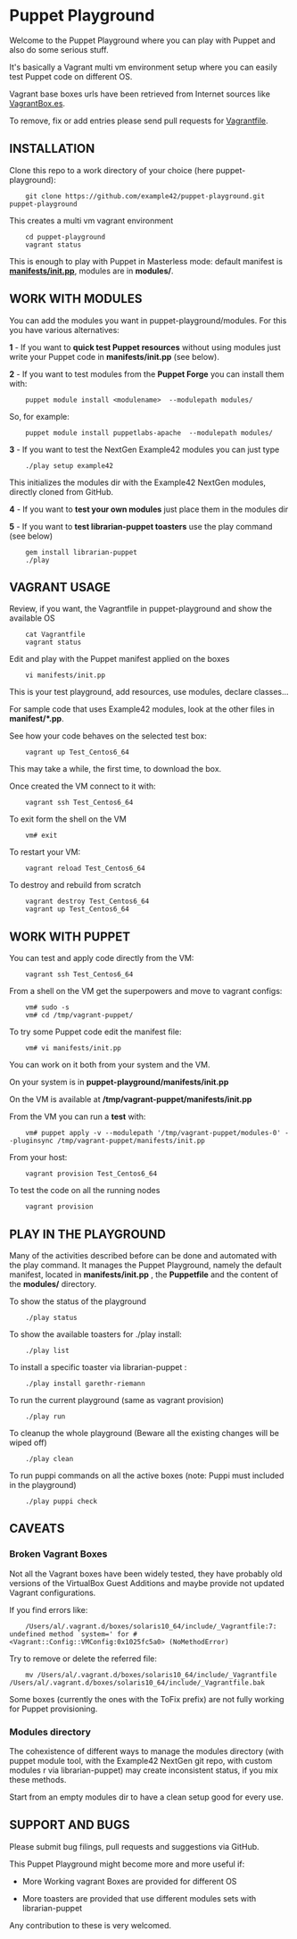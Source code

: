 # Puppet Playground

Welcome to the Puppet Playground where you can play with Puppet and also do some serious stuff.

It's basically a Vagrant multi vm environment setup where you can easily test Puppet code on different OS.

Vagrant base boxes urls have been retrieved from Internet sources like [VagrantBox.es](http://www.vagrantbox.es/).

To remove, fix or add entries please send pull requests for [Vagrantfile](https://github.com/example42/puppet-playground/blob/master/Vagrantfile).

## INSTALLATION

Clone this repo to a work directory of your choice (here puppet-playground): 

        git clone https://github.com/example42/puppet-playground.git puppet-playground
        
This creates a multi vm vagrant environment 

        cd puppet-playground
        vagrant status

This is enough to play with Puppet in Masterless mode: default manifest is **[manifests/init.pp](https://github.com/example42/puppet-playground/blob/master/manifests/init.pp)**, modules are in **modules/**.


## WORK WITH MODULES

You can add the modules you want in puppet-playground/modules. For this you have various alternatives:

  **1** - If you want to **quick test Puppet resources** without using modules just write your Puppet code in **manifests/init.pp** (see below). 


  **2** - If you want to test modules from the **Puppet Forge** you can install them with:

        puppet module install <modulename>  --modulepath modules/

So, for example:

        puppet module install puppetlabs-apache  --modulepath modules/


  **3** - If you want to test the NextGen Example42 modules you can just type
 
        ./play setup example42

This initializes the modules dir with the Example42 NextGen modules, directly cloned from GitHub.

  **4** - If you want to **test your own modules** just place them in the modules dir

  **5** - If you want to **test librarian-puppet toasters** use the play command (see below) 

        gem install librarian-puppet
        ./play
  
  
## VAGRANT USAGE

Review, if you want, the Vagrantfile in puppet-playground and show the available OS

        cat Vagrantfile
        vagrant status

Edit and play with the Puppet manifest applied on the boxes

        vi manifests/init.pp
        
This is your test playground, add resources, use modules, declare classes... 

For sample code that uses Example42 modules, look at the other files in **manifest/*.pp**.

See how your code behaves on the selected test box:

        vagrant up Test_Centos6_64

This may take a while, the first time, to download the box.

Once created the VM connect to it with:

        vagrant ssh Test_Centos6_64

To exit form the shell on the VM

        vm# exit

To restart your VM:

        vagrant reload Test_Centos6_64

To destroy and rebuild from scratch

        vagrant destroy Test_Centos6_64
        vagrant up Test_Centos6_64


## WORK WITH PUPPET

You can test and apply code directly from the VM:

        vagrant ssh Test_Centos6_64

From a shell on the VM get the superpowers and move to vagrant configs:

        vm# sudo -s
        vm# cd /tmp/vagrant-puppet/

To try some Puppet code edit the manifest file:

        vm# vi manifests/init.pp
        
You can work on it both from your system and the VM.

On your system is in **puppet-playground/manifests/init.pp**

On the VM is available at **/tmp/vagrant-puppet/manifests/init.pp** 

From the VM you can run a **test** with:

        vm# puppet apply -v --modulepath '/tmp/vagrant-puppet/modules-0' --pluginsync /tmp/vagrant-puppet/manifests/init.pp

From your host:

        vagrant provision Test_Centos6_64

To test the code on all the running nodes

        vagrant provision
        

## PLAY IN THE PLAYGROUND

Many of the activities described before can be done and automated with the play command.
It manages the Puppet Playground, namely the default manifest, located in **manifests/init.pp** , the **Puppetfile** and the content of the **modules/** directory.

To show the status of the playground

        ./play status

To show the available toasters for ./play install:

        ./play list

To install a specific toaster via librarian-puppet :

        ./play install garethr-riemann

To run the current playground (same as vagrant provision)

        ./play run

To cleanup the whole playground (Beware all the existing changes will be wiped off)

        ./play clean

To run puppi commands on all the active boxes (note: Puppi must included in the playground)

        ./play puppi check


## CAVEATS

### Broken Vagrant Boxes

Not all the Vagrant boxes have been widely tested, they have probably old versions of the VirtualBox Guest Additions and maybe 
provide not updated Vagrant configurations.

If you find errors like:

        /Users/al/.vagrant.d/boxes/solaris10_64/include/_Vagrantfile:7: undefined method `system=' for #<Vagrant::Config::VMConfig:0x1025fc5a0> (NoMethodError)

Try to remove or delete the referred file:

        mv /Users/al/.vagrant.d/boxes/solaris10_64/include/_Vagrantfile /Users/al/.vagrant.d/boxes/solaris10_64/include/_Vagrantfile.bak

Some boxes (currently the ones with the ToFix prefix) are not fully working for Puppet provisioning. 


### Modules directory

The cohexistence of different ways to manage the modules directory (with puppet module tool, with the Example42 NextGen git repo, with custom modules r via librarian-puppet) may create inconsistent status, if you mix these methods.

Start from an empty modules dir to have a clean setup good for every use.


## SUPPORT AND BUGS

Please submit bug filings, pull requests and suggestions via GitHub.

This Puppet Playground might become more and more useful if:

  - More Working vagrant Boxes are provided for different OS

  - More toasters are provided that use different modules sets with librarian-puppet

Any contribution to these is very welcomed.
